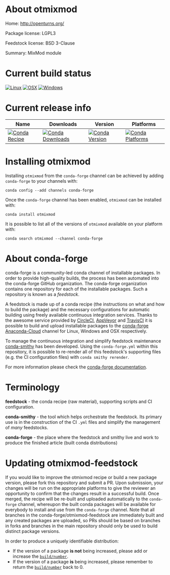 About otmixmod
==============

Home: http://openturns.org/

Package license: LGPL3

Feedstock license: BSD 3-Clause

Summary: MixMod module



Current build status
====================

[![Linux](https://img.shields.io/circleci/project/github/conda-forge/otmixmod-feedstock/master.svg?label=Linux)](https://circleci.com/gh/conda-forge/otmixmod-feedstock)
[![OSX](https://img.shields.io/travis/conda-forge/otmixmod-feedstock/master.svg?label=macOS)](https://travis-ci.org/conda-forge/otmixmod-feedstock)
[![Windows](https://img.shields.io/appveyor/ci/conda-forge/otmixmod-feedstock/master.svg?label=Windows)](https://ci.appveyor.com/project/conda-forge/otmixmod-feedstock/branch/master)

Current release info
====================

| Name | Downloads | Version | Platforms |
| --- | --- | --- | --- |
| [![Conda Recipe](https://img.shields.io/badge/recipe-otmixmod-green.svg)](https://anaconda.org/conda-forge/otmixmod) | [![Conda Downloads](https://img.shields.io/conda/dn/conda-forge/otmixmod.svg)](https://anaconda.org/conda-forge/otmixmod) | [![Conda Version](https://img.shields.io/conda/vn/conda-forge/otmixmod.svg)](https://anaconda.org/conda-forge/otmixmod) | [![Conda Platforms](https://img.shields.io/conda/pn/conda-forge/otmixmod.svg)](https://anaconda.org/conda-forge/otmixmod) |

Installing otmixmod
===================

Installing `otmixmod` from the `conda-forge` channel can be achieved by adding `conda-forge` to your channels with:

```
conda config --add channels conda-forge
```

Once the `conda-forge` channel has been enabled, `otmixmod` can be installed with:

```
conda install otmixmod
```

It is possible to list all of the versions of `otmixmod` available on your platform with:

```
conda search otmixmod --channel conda-forge
```


About conda-forge
=================

conda-forge is a community-led conda channel of installable packages.
In order to provide high-quality builds, the process has been automated into the
conda-forge GitHub organization. The conda-forge organization contains one repository
for each of the installable packages. Such a repository is known as a *feedstock*.

A feedstock is made up of a conda recipe (the instructions on what and how to build
the package) and the necessary configurations for automatic building using freely
available continuous integration services. Thanks to the awesome service provided by
[CircleCI](https://circleci.com/), [AppVeyor](http://www.appveyor.com/)
and [TravisCI](https://travis-ci.org/) it is possible to build and upload installable
packages to the [conda-forge](https://anaconda.org/conda-forge)
[Anaconda-Cloud](http://docs.anaconda.org/) channel for Linux, Windows and OSX respectively.

To manage the continuous integration and simplify feedstock maintenance
[conda-smithy](http://github.com/conda-forge/conda-smithy) has been developed.
Using the ``conda-forge.yml`` within this repository, it is possible to re-render all of
this feedstock's supporting files (e.g. the CI configuration files) with ``conda smithy rerender``.

For more information please check the [conda-forge documentation](https://conda-forge.org/docs/).

Terminology
===========

**feedstock** - the conda recipe (raw material), supporting scripts and CI configuration.

**conda-smithy** - the tool which helps orchestrate the feedstock.
                   Its primary use is in the construction of the CI ``.yml`` files
                   and simplify the management of *many* feedstocks.

**conda-forge** - the place where the feedstock and smithy live and work to
                  produce the finished article (built conda distributions)


Updating otmixmod-feedstock
===========================

If you would like to improve the otmixmod recipe or build a new
package version, please fork this repository and submit a PR. Upon submission,
your changes will be run on the appropriate platforms to give the reviewer an
opportunity to confirm that the changes result in a successful build. Once
merged, the recipe will be re-built and uploaded automatically to the
`conda-forge` channel, whereupon the built conda packages will be available for
everybody to install and use from the `conda-forge` channel.
Note that all branches in the conda-forge/otmixmod-feedstock are
immediately built and any created packages are uploaded, so PRs should be based
on branches in forks and branches in the main repository should only be used to
build distinct package versions.

In order to produce a uniquely identifiable distribution:
 * If the version of a package **is not** being increased, please add or increase
   the [``build/number``](http://conda.pydata.org/docs/building/meta-yaml.html#build-number-and-string).
 * If the version of a package **is** being increased, please remember to return
   the [``build/number``](http://conda.pydata.org/docs/building/meta-yaml.html#build-number-and-string)
   back to 0.